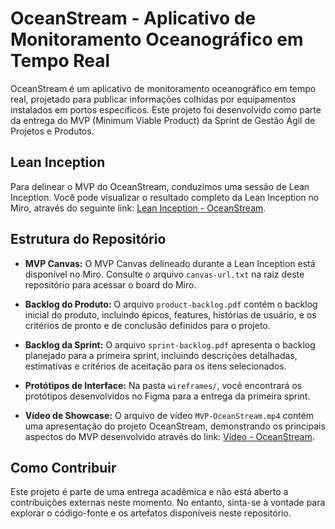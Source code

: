 # OceanStream - Aplicativo de Monitoramento Oceanográfico em Tempo Real

OceanStream é um aplicativo de monitoramento oceanográfico em tempo real, projetado para publicar informações colhidas por equipamentos instalados em portos específicos. Este projeto foi desenvolvido como parte da entrega do MVP (Minimum Viable Product) da Sprint de Gestão Ágil de Projetos e Produtos.

## Lean Inception

Para delinear o MVP do OceanStream, conduzimos uma sessão de Lean Inception. Você pode visualizar o resultado completo da Lean Inception no Miro, através do seguinte link: [Lean Inception - OceanStream](https://miro.com/welcomeonboard/d3REWHVseWdLQTJra1E1M3VhVnVKN1pGYUxBOEZUODNtV2FWQlpzTGV2Y2daS0N6ZGhXMzU1ZHNJbFpRYkZUbHwzNDU4NzY0NTg1ODU3MzMwMjI1fDI=?share_link_id=841109153403).

## Estrutura do Repositório

- **MVP Canvas:** O MVP Canvas delineado durante a Lean Inception está disponível no Miro. Consulte o arquivo `canvas-url.txt` na raiz deste repositório para acessar o board do Miro.
  
- **Backlog do Produto:** O arquivo `product-backlog.pdf` contém o backlog inicial do produto, incluindo épicos, features, histórias de usuário, e os critérios de pronto e de conclusão definidos para o projeto.

- **Backlog da Sprint:** O arquivo `sprint-backlog.pdf` apresenta o backlog planejado para a primeira sprint, incluindo descrições detalhadas, estimativas e critérios de aceitação para os itens selecionados.

- **Protótipos de Interface:** Na pasta `wireframes/`, você encontrará os protótipos desenvolvidos no Figma para a entrega da primeira sprint.

- **Vídeo de Showcase:** O arquivo de vídeo `MVP-OceanStream.mp4` contém uma apresentação do projeto OceanStream, demonstrando os principais aspectos do MVP desenvolvido através do link: [Vídeo - OceanStream](https://youtu.be/2t0AKxKyG28).


## Como Contribuir

Este projeto é parte de uma entrega acadêmica e não está aberto a contribuições externas neste momento. No entanto, sinta-se à vontade para explorar o código-fonte e os artefatos disponíveis neste repositório.

